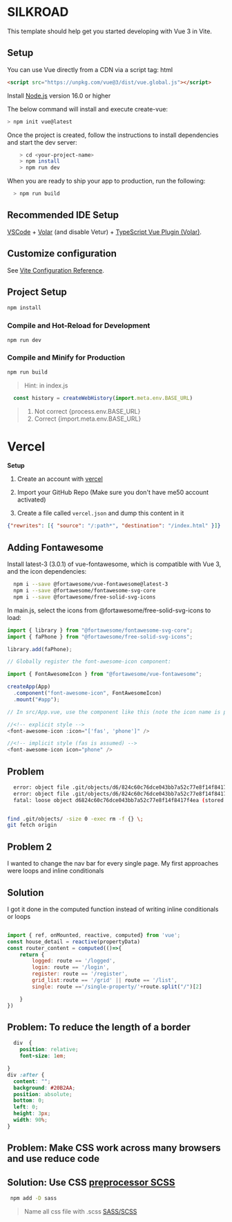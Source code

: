 # SILKROAD

This template should help get you started developing with Vue 3 in Vite.
## Setup
You can use Vue directly from a CDN via a script tag:
html

```html
<script src="https://unpkg.com/vue@3/dist/vue.global.js"></script>
```
Install [Node.js](https://nodejs.org/) version 16.0 or higher

The below command will install and execute create-vue: 

```sh
> npm init vue@latest
```
Once the project is created, follow the instructions to install dependencies and start the dev server:

```sh
    > cd <your-project-name>
    > npm install
    > npm run dev
```

When you are ready to ship your app to production, run the following:

```sh
  > npm run build
```

## Recommended IDE Setup

[VSCode](https://code.visualstudio.com/) + [Volar](https://marketplace.visualstudio.com/items?itemName=Vue.volar) (and disable Vetur) + [TypeScript Vue Plugin (Volar)](https://marketplace.visualstudio.com/items?itemName=Vue.vscode-typescript-vue-plugin).

## Customize configuration

See [Vite Configuration Reference](https://vitejs.dev/config/).

## Project Setup

```sh
npm install
```

### Compile and Hot-Reload for Development

```sh
npm run dev
```

### Compile and Minify for Production

```sh
npm run build
```

> Hint:  in index.js
```js
  const history = createWebHistory(import.meta.env.BASE_URL)
```
> 1. Not correct {process.env.BASE_URL}
>2. Correct {import.meta.env.BASE_URL}

# Vercel

**Setup**

1. Create an account with [vercel](vercel.com)

2. Import your GitHub Repo (Make sure you don't have me50 account activated)

3. Create a file called `vercel.json` and dump this content in it
```json 
{"rewrites": [{ "source": "/:path*", "destination": "/index.html" }]}
```

## Adding Fontawesome
Install latest-3 (3.0.1) of vue-fontawesome, which is compatible with Vue 3, and the icon dependencies:

```sh
  npm i --save @fortawesome/vue-fontawesome@latest-3
  npm i --save @fortawesome/fontawesome-svg-core
  npm i --save @fortawesome/free-solid-svg-icons
```
In main.js, select the icons from @fortawesome/free-solid-svg-icons to load:

```js
import { library } from "@fortawesome/fontawesome-svg-core";
import { faPhone } from "@fortawesome/free-solid-svg-icons";

library.add(faPhone);

// Globally register the font-awesome-icon component:

import { FontAwesomeIcon } from "@fortawesome/vue-fontawesome";

createApp(App)
  .component("font-awesome-icon", FontAwesomeIcon)
  .mount("#app");

// In src/App.vue, use the component like this (note the icon name is phone, not faPhone):

//<!-- explicit style -->
<font-awesome-icon :icon="['fas', 'phone']" />

//<!-- implicit style (fas is assumed) -->
<font-awesome-icon icon="phone" />

```
## Problem
```sh
  error: object file .git/objects/d6/824c60c76dce043bb7a52c77e8f14f8417f4ea is empty
  error: object file .git/objects/d6/824c60c76dce043bb7a52c77e8f14f8417f4ea is empty
  fatal: loose object d6824c60c76dce043bb7a52c77e8f14f8417f4ea (stored in .git/objects/d6/824c60c76dce043bb7a52c77e8f14f8417f4ea) is corrupt
```

```sh

find .git/objects/ -size 0 -exec rm -f {} \;
git fetch origin
```

## Problem 2
I wanted to change the nav bar for every single page. My first approaches were loops and inline conditionals

## Solution
I got it done in the computed function instead of writing inline conditionals or loops
```js

import { ref, onMounted, reactive, computed} from 'vue';
const house_detail = reactive(propertyData)
const router_content = computed(()=>{
    return {
        logged: route == '/logged',
        login: route == '/login',
        register: route == '/register',
        grid_list:route == '/grid' || route == '/list',
        single: route =='/single-property/'+route.split("/")[2]

    }
})
```

## Problem: To reduce the length of a border
```css
  div  {
    position: relative;
    font-size: 1em;

} 
div :after {
  content: "";
  background: #20B2AA;
  position: absolute;
  bottom: 0;
  left: 0;
  height: 3px;
  width: 90%;
}
```

## Problem: Make CSS work across many browsers and use reduce code
## Solution: Use CSS [preprocessor SCSS]('https://vitejs.dev/guide/features.html#css-pre-processors')

```sh
 npm add -D sass

 ```
> Name all css file with .scss [SASS/SCSS](https://sass-lang.com/guide)